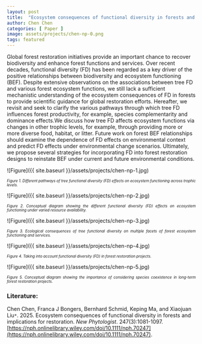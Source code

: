 ```yaml
---
layout: post
title:  "Ecosystem consequences of functional diversity in forests and implications for restoration"
author: Chen Chen
categories: [ Paper ]
image: assets/projects/chen-np-0.png
tags: featured
---
```

Global forest restoration initiatives provide an important chance to recover biodiversity and enhance forest functions and services. Over recent decades, functional diversity (FD) has been regarded as a key driver of the positive relationships between biodiversity and ecosystem functioning (BEF). Despite extensive observations on the associations between tree FD and various forest ecosystem functions, we still lack a sufficient mechanistic understanding of the ecosystem consequences of FD in forests to provide scientific guidance for global restoration efforts. Hereafter, we revisit and seek to clarify the various pathways through which tree FD influences forest productivity, for example, species complementarity and dominance effects.We discuss how tree FD affects ecosystem functions via changes in other trophic levels, for example, through providing more or more diverse food, habitat, or litter. Future work on forest BEF relationships should examine the dependence of FD effects on environmental context and predict FD effects under environmental change scenarios. Ultimately, we propose several strategies for incorporating FD into forest restoration designs to reinstate BEF under current and future environmental conditions.

![Figure]({{ site.baseurl }}/assets/projects/chen-np-1.jpg)
<p style='text-align: justify;' ><span style="font-style: italic; font-size:70%">Figure 1. Different pathways of tree functional diversity (FD) effects on ecosystem functioning across trophic levels.
</span></p>


![Figure]({{ site.baseurl }}/assets/projects/chen-np-2.jpg)
<p style='text-align: justify;' ><span style="font-style: italic; font-size:70%">Figure 2. Conceptual diagram showing the different functional diversity (FD) effects on ecosystem functioning under varied resource availability. 
</span></p>


![Figure]({{ site.baseurl }}/assets/projects/chen-np-3.jpg)
<p style='text-align: justify;' ><span style="font-style: italic; font-size:70%">Figure 3. Ecological consequences of tree functional diversity on multiple facets of forest ecosystem functioning and services.
</span></p>


![Figure]({{ site.baseurl }}/assets/projects/chen-np-4.jpg)
<p style='text-align: justify;' ><span style="font-style: italic; font-size:70%">Figure 4. Taking into account functional diversity (FD) in forest restoration projects.
</span></p>


![Figure]({{ site.baseurl }}/assets/projects/chen-np-5.jpg)
<p style='text-align: justify;' ><span style="font-style: italic; font-size:70%">Figure 5. Conceptual diagram showing the importance of considering species coexistence in long-term forest restoration projects.
</span></p>

### Literature:
Chen Chen, Franca J Bongers, Bernhard Schmid, Keping Ma, and Xiaojuan Liu<code>&ast;</code>. 2025. Ecosystem consequences of functional diversity in forests and implications for restoration. *New Phytologist*. 247(3):1081-1097. [https://nph.onlinelibrary.wiley.com/doi/10.1111/nph.70247](https://nph.onlinelibrary.wiley.com/doi/10.1111/nph.70247). 
